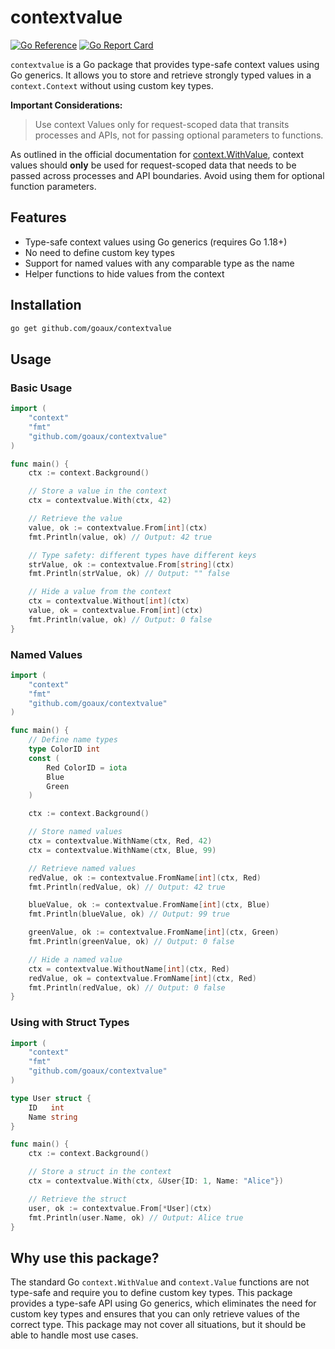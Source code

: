 # contextvalue

[![Go Reference](https://pkg.go.dev/badge/github.com/goaux/contextvalue.svg)](https://pkg.go.dev/github.com/goaux/contextvalue)
[![Go Report Card](https://goreportcard.com/badge/github.com/goaux/contextvalue)](https://goreportcard.com/report/github.com/goaux/contextvalue)

`contextvalue` is a Go package that provides type-safe context values using Go generics.
It allows you to store and retrieve strongly typed values in a `context.Context` without using custom key types.

**Important Considerations:**

> Use context Values only for request-scoped data that transits processes and APIs, not for passing optional parameters to functions.

As outlined in the official documentation for [context.WithValue](https://pkg.go.dev/context#WithValue),
context values should **only** be used for request-scoped data that needs to be passed across processes and API boundaries.
Avoid using them for optional function parameters.

## Features

- Type-safe context values using Go generics (requires Go 1.18+)
- No need to define custom key types
- Support for named values with any comparable type as the name
- Helper functions to hide values from the context

## Installation

```sh
go get github.com/goaux/contextvalue
```

## Usage

### Basic Usage

```go
import (
	"context"
	"fmt"
	"github.com/goaux/contextvalue"
)

func main() {
	ctx := context.Background()

	// Store a value in the context
	ctx = contextvalue.With(ctx, 42)

	// Retrieve the value
	value, ok := contextvalue.From[int](ctx)
	fmt.Println(value, ok) // Output: 42 true

	// Type safety: different types have different keys
	strValue, ok := contextvalue.From[string](ctx)
	fmt.Println(strValue, ok) // Output: "" false

	// Hide a value from the context
	ctx = contextvalue.Without[int](ctx)
	value, ok = contextvalue.From[int](ctx)
	fmt.Println(value, ok) // Output: 0 false
}
```

### Named Values

```go
import (
	"context"
	"fmt"
	"github.com/goaux/contextvalue"
)

func main() {
	// Define name types
	type ColorID int
	const (
		Red ColorID = iota
		Blue
		Green
	)

	ctx := context.Background()

	// Store named values
	ctx = contextvalue.WithName(ctx, Red, 42)
	ctx = contextvalue.WithName(ctx, Blue, 99)

	// Retrieve named values
	redValue, ok := contextvalue.FromName[int](ctx, Red)
	fmt.Println(redValue, ok) // Output: 42 true

	blueValue, ok := contextvalue.FromName[int](ctx, Blue)
	fmt.Println(blueValue, ok) // Output: 99 true

	greenValue, ok := contextvalue.FromName[int](ctx, Green)
	fmt.Println(greenValue, ok) // Output: 0 false

	// Hide a named value
	ctx = contextvalue.WithoutName[int](ctx, Red)
	redValue, ok = contextvalue.FromName[int](ctx, Red)
	fmt.Println(redValue, ok) // Output: 0 false
}
```

### Using with Struct Types

```go
import (
	"context"
	"fmt"
	"github.com/goaux/contextvalue"
)

type User struct {
	ID   int
	Name string
}

func main() {
	ctx := context.Background()

	// Store a struct in the context
	ctx = contextvalue.With(ctx, &User{ID: 1, Name: "Alice"})

	// Retrieve the struct
	user, ok := contextvalue.From[*User](ctx)
	fmt.Println(user.Name, ok) // Output: Alice true
}
```

## Why use this package?

The standard Go `context.WithValue` and `context.Value` functions are not type-safe and require you to define custom key types.
This package provides a type-safe API using Go generics, which eliminates the need for custom key types and ensures that you can only retrieve values of the correct type.
This package may not cover all situations, but it should be able to handle most use cases.
